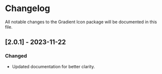# Changelog

All notable changes to the Gradient Icon package will be documented in this file.

## [2.0.1] - 2023-11-22

### Changed

- Updated documentation for better clarity.
